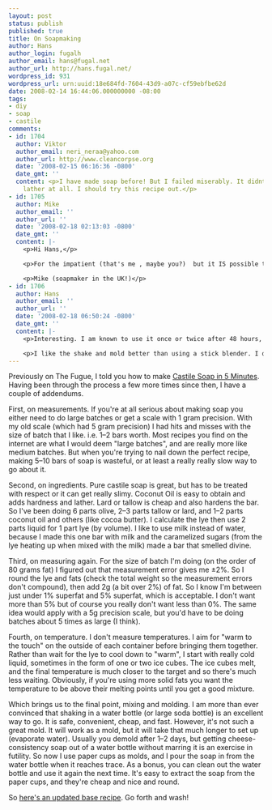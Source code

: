 ```yaml
---
layout: post
status: publish
published: true
title: On Soapmaking
author: Hans
author_login: fugalh
author_email: hans@fugal.net
author_url: http://hans.fugal.net/
wordpress_id: 931
wordpress_url: urn:uuid:18e684fd-7604-43d9-a07c-cf59ebfbe62d
date: 2008-02-14 16:44:06.000000000 -08:00
tags:
- diy
- soap
- castile
comments:
- id: 1704
  author: Viktor
  author_email: neri_neraa@yahoo.com
  author_url: http://www.cleancorpse.org
  date: '2008-02-15 06:16:36 -0800'
  date_gmt: ''
  content: <p>I have made soap before! But I failed miserably. It didnt produce any
    lather at all. I should try this recipe out.</p>
- id: 1705
  author: Mike
  author_email: ''
  author_url: ''
  date: '2008-02-18 02:13:03 -0800'
  date_gmt: ''
  content: |-
    <p>Hi Hans,</p>

    <p>For the impatient (that's me , maybe you?)  but it IS possible to make soap and then be using it in the shower just several hours later...  the solution is simply to mix VERY thoroughly and that speeds up the saponification no end.  Way to do this is using a stick blender and also having the fats/lye hotter (ie. don't wait for them to cool, or use ice etc.).  Have a look at something like this link, and you'll see some pics of the sort of blender I'm on about (<a href="http://waltonfeed.com/old/soap/soapnow.html" rel="nofollow">http://waltonfeed.com/old/soap/soapnow.html</a>).  The hotter fats/lye speeds up the chemical reaction.</p>

    <p>Mike (soapmaker in the UK!)</p>
- id: 1706
  author: Hans
  author_email: ''
  author_url: ''
  date: '2008-02-18 06:50:24 -0800'
  date_gmt: ''
  content: |-
    <p>Interesting. I am known to use it once or twice after 48 hours, since it's mostly saponified by then and the 4 weeks of curing is just to evaporate water.</p>

    <p>I like the shake and mold better than using a stick blender. I don't have a stick blender, for one, but I have used one to make soap and though it was better than stirring it by hand nothing beats the convenience and safety of having a bottle at your side which you give a good shake every few minutes while you watch TV or play <a href="http://wesnoth.org" rel="nofollow">Wesnoth</a> or whatever, until you notice it's thick enough. That is of course for castile soap (high percentage of olive oil), which I make most frequently. More quick-to-trace soaps probably get there quite quickly with the bottle shake.</p>
---
```

<p>Previously on The Fugue, I told you how to make <a href="http://hans.fugal.net/blog/articles/2007/12/11/castile-soap-in-5-minutes">Castile Soap in 5 Minutes</a>. Having been through the process a few more times since then, I have a couple of addendums.</p>

<p>First, on measurements. If you're at all serious about making soap you either need to do large batches or get a scale with 1 gram precision. With my old scale (which had 5 gram precision) I had hits and misses with the size of batch that I like. i.e. 1–2 bars worth. Most recipes you find on the internet are what I would deem "large batches", and are really more like medium batches. But when you're trying to nail down the perfect recipe, making 5–10 bars of soap is wasteful, or at least a really really slow way to go about it.</p>

<p>Second, on ingredients. Pure castile soap is great, but has to be treated with respect or it can get really slimy. Coconut Oil is easy to obtain and adds hardness and lather. Lard or tallow is cheap and also hardens the bar. So I've been doing 6 parts olive, 2–3 parts tallow or lard, and 1–2 parts coconut oil and others (like cocoa butter). I calculate the lye then use 2 parts liquid for 1 part lye (by volume). I like to use milk instead of water, because I made this one bar with milk and the caramelized sugars (from the lye heating up when mixed with the milk) made a bar that smelled divine.</p>

<p>Third, on measuring again. For the size of batch I'm doing (on the order of 80 grams fat) I figured out that measurement error gives me ±2%. So I round the lye and fats (check the total weight so the measurement errors don't compound), then add 2g (a bit over 2%) of fat. So I know I'm between just under 1% superfat and 5% superfat, which is acceptable. I don't want more than 5% but of course you really don't want less than 0%. The same idea would apply with a 5g precision scale, but you'd have to be doing batches about 5 times as large (I think).</p>

<p>Fourth, on temperature. I don't measure temperatures. I aim for "warm to the touch" on the outside of each container before bringing them together. Rather than wait for the lye to cool down to "warm", I start with really cold liquid, sometimes in the form of one or two ice cubes. The ice cubes melt, and the final temperature is much closer to the target and so there's much less waiting. Obviously, if you're using more solid fats you want the temperature to be above their melting points until you get a good mixture.</p>

<p>Which brings us to the final point, mixing and molding. I am more than ever convinced that shaking in a water bottle (or large soda bottle) is an excellent way to go. It is safe, convenient, cheap, and fast. However, it's not such a great mold. It will work as a mold, but it will take that much longer to set up (evaporate water). Usually you demold after 1–2 days, but getting cheese-consistency soap out of a water bottle without marring it is an exercise in futility. So now I use paper cups as molds, and I pour the soap in from the water bottle when it reaches trace. As a bonus, you can clean out the water bottle and use it again the next time. It's easy to extract the soap from the paper cups, and they're cheap and nice and round.</p>

<p>So <a href="/cocolivo.txt">here's an updated base recipe</a>. Go forth and wash!</p>
